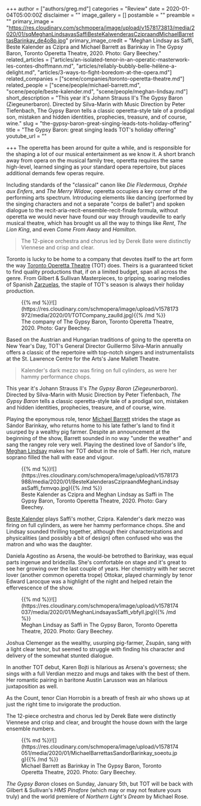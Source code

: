 +++
author = ["authors/greg.md"]
categories = "Review"
date = 2020-01-04T05:00:00Z
disclaimer = ""
image_gallery = []
postamble = ""
preamble = ""
primary_image = "https://res.cloudinary.com/schmopera/image/upload/v1578173813/media/2020/01/sqMeghanLindsayasSaffiBesteKalwenderasCzipraandMichaelBarrettasBarinkay_de4o8p.jpg"
primary_image_credit = "Meghan Lindsay as Saffi, Beste Kalender as Czipra and Michael Barrett as Barinkay in The Gypsy Baron, Toronto Operetta Theatre, 2020. Photo: Gary Beechey."
related_articles = ["articles/an-isolated-tenor-in-an-operatic-masterwork-les-contes-dhoffmann.md", "articles/reliably-bubbly-belle-hélène-a-delight.md", "articles/3-ways-to-fight-boredom-at-the-opera.md"]
related_companies = ["scene/companies/toronto-operetta-theatre.md"]
related_people = ["scene/people/michael-barrett.md", "scene/people/beste-kalender.md", "scene/people/meghan-lindsay.md"]
short_description = "This year it's Johann Strauss II's The Gypsy Baron (Ziegeunerbaron). Directed by Silva-Marin with Music Direction by Peter Tiefenbach, The Gypsy Baron tells a classic operetta-style tale of a prodigal son, mistaken and hidden identities, prophecies, treasure, and of course, wine."
slug = "the-gypsy-baron-great-singing-leads-tots-holiday-offering"
title = "The Gypsy Baron: great singing leads TOT's holiday offering"
youtube_url = ""

+++
The operetta has been around for quite a while, and is responsible for the shaping a lot of our musical entertainment as we know it. A short branch away from opera on the musical family tree, operetta requires the same high-level, learned singing as your standard opera repertoire, but places additional demands few operas require.

Including standards of the "classical" canon like _Die Fledermaus_, _Orphée aux Enfers_, and _The Merry Widow_, operetta occupies a key corner of the performing arts spectrum. Introducing elements like dancing (performed by the singing characters and not a separate "corps de ballet") and spoken dialogue to the recit-aria-recit-ensemble-recit-finale formula, without operetta we would never have found our way through vaudeville to early musical theatre, which has brought us all the way to things like _Rent_, _The Lion King_, and even _Come From Away_ and _Hamilton_.

> The 12-piece orchestra and chorus led by Derek Bate were distinctly Viennese and crisp and clear.

Toronto is lucky to be home to a company that devotes itself to the art form the way [Toronto Operetta Theatre](/scene/companies/toronto-operetta-theatre/) (TOT) does. Theirs is a guaranteed ticket to find quality productions that, if on a limited budget, span all across the genre. From Gilbert & Sullivan Masterpieces, to gripping, soaring melodies of Spanish [Zarzuelas](/what-the-eff-is-a-zarzuela-anyway/), the staple of TOT's season is always their holiday production.

<figure data-type="image">{{% md %}}![](https://res.cloudinary.com/schmopera/image/upload/v1578173972/media/2020/01/TOTCompany_zaulld.jpg){{% /md %}}

<figcaption>The company of The Gypsy Baron, Toronto Operetta Theatre, 2020. Photo: Gary Beechey.</figcaption>

</figure>

Based on the Austrian and Hungarian traditions of going to the operetta on New Year's Day, TOT's General Director Guillermo Silva-Marin annually offers a classic of the repertoire with top-notch singers and instrumentalists at the St. Lawrence Centre for the Arts's Jane Mallett Theatre.

> Kalender's dark mezzo was firing on full cylinders, as were her hammy performance chops.

This year it's Johann Strauss II's _The Gypsy Baron_ (_Ziegeunerbaron_). Directed by Silva-Marin with Music Direction by Peter Tiefenbach, _The Gypsy Baron_ tells a classic operetta-style tale of a prodigal son, mistaken and hidden identities, prophecies, treasure, and of course, wine.

Playing the eponymous role, tenor [Michael Barrett](/scene/people/michael-barrett/) strides the stage as Sándor Barinkay, who returns home to his late father's land to find it usurped by a wealthy pig farmer. Despite an announcement at the beginning of the show, Barrett sounded in no way "under the weather" and sang the rangey role very well. Playing the destined love of Sandor's life, [Meghan Lindsay](/scene/people/meghan-lindsay/) makes her TOT debut in the role of Saffi. Her rich, mature soprano filled the hall with ease and vigour.

<figure data-type="image">{{% md %}}![](https://res.cloudinary.com/schmopera/image/upload/v1578173988/media/2020/01/BesteKalenderasCzipraandMeghanLindsayasSaffi_fxmvqo.jpg){{% /md %}}

<figcaption>Beste Kalender as Czipra and Meghan Lindsay as Saffi in The Gypsy Baron, Toronto Operetta Theatre, 2020. Photo: Gary Beechey.</figcaption>

</figure>

[Beste Kalender](/scene/people/beste-kalender/) plays Saffi's mother, Czipra. Kalender's dark mezzo was firing on full cylinders, as were her hammy performance chops. She and Lindsay sounded thrilling together, although their characterizations and physicalities (and possibly a bit of design) often confused who was the matron and who was the daughter.

Daniela Agostino as Arsena, the would-be betrothed to Barinkay, was equal parts ingenue and bridezilla. She's comfortable on stage and it's great to see her growing over the last couple of years. Her chemistry with her secret lover (another common operetta trope) Ottokar, played charmingly by tenor Edward Larocque was a highlight of the night and helped retain the effervescence of the show.

<figure data-type="image">{{% md %}}![](https://res.cloudinary.com/schmopera/image/upload/v1578174037/media/2020/01/MeghanLindsayasSaffi_vbfyll.jpg){{% /md %}}

<figcaption>Meghan Lindsay as Saffi in The Gypsy Baron, Toronto Operetta Theatre, 2020. Photo: Gary Beechey.</figcaption>

</figure>

Joshua Clemenger as the wealthy, usurping pig-farmer, Zsupán, sang with a light clear tenor, but seemed to struggle with finding his character and delivery of the somewhat stunted dialogue.

In another TOT debut, Karen Bojti is hilarious as Arsena's governess; she sings with a full Verdian mezzo and mugs and takes with the best of them. Her romantic pairing in baritone Austin Larusson was an hilarious juxtaposition as well.

As the Count, tenor Cian Horrobin is a breath of fresh air who shows up at just the right time to invigorate the production.

The 12-piece orchestra and chorus led by Derek Bate were distinctly Viennese and crisp and clear, and brought the house down with the large ensemble numbers.

<figure data-type="image">{{% md %}}![](https://res.cloudinary.com/schmopera/image/upload/v1578174051/media/2020/01/MichaelBarrettasSandorBarinkay_soeotu.jpg){{% /md %}}

<figcaption>Michael Barrett as Barinkay in The Gypsy Baron, Toronto Operetta Theatre, 2020. Photo: Gary Beechey.</figcaption>

</figure>

_The Gypsy Baron_ closes on Sunday, January 5th, but TOT will be back with Gilbert & Sullivan's _HMS Pinafore_ (which may or may not feature yours truly) and the world premiere of _Northern Light's Dream_ by Michael Rose.